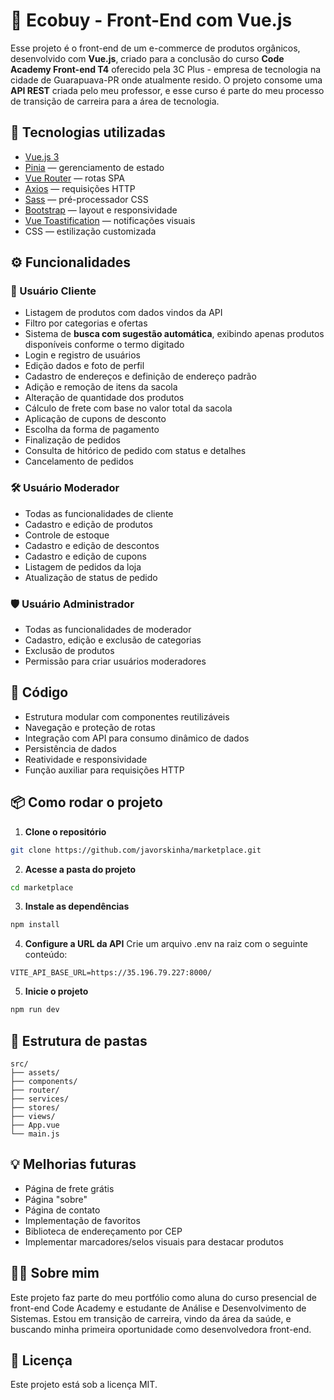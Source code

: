 # 🛒 Ecobuy - Front-End com Vue.js

Esse projeto é o front-end de um e-commerce de produtos orgânicos, desenvolvido com **Vue.js**, criado para a conclusão do curso **Code Academy Front-end T4** oferecido pela 3C Plus - empresa de tecnologia na cidade de Guarapuava-PR onde atualmente resido.
O projeto consome uma **API REST** criada pelo meu professor, e esse curso é parte do meu processo de transição de carreira para a área de tecnologia.

## 🚀 Tecnologias utilizadas

- [Vue.js 3](https://vuejs.org/)
- [Pinia](https://pinia.vuejs.org/) — gerenciamento de estado
- [Vue Router](https://router.vuejs.org/) — rotas SPA
- [Axios](https://axios-http.com/) — requisições HTTP
- [Sass](https://sass-lang.com/) — pré-processador CSS
- [Bootstrap](https://getbootstrap.com/) — layout e responsividade
- [Vue Toastification](https://vue-toastification.maronato.dev/) — notificações visuais
- CSS — estilização customizada

## ⚙️ Funcionalidades

### 👤 Usuário Cliente
- Listagem de produtos com dados vindos da API
- Filtro por categorias e ofertas
- Sistema de **busca com sugestão automática**, exibindo apenas produtos disponíveis conforme o termo digitado
- Login e registro de usuários
- Edição dados e foto de perfil
- Cadastro de endereços e definição de endereço padrão
- Adição e remoção de itens da sacola
- Alteração de quantidade dos produtos 
- Cálculo de frete com base no valor total da sacola
- Aplicação de cupons de desconto
- Escolha da forma de pagamento
- Finalização de pedidos
- Consulta de hitórico de pedido com status e detalhes
- Cancelamento de pedidos

### 🛠 Usuário Moderador
- Todas as funcionalidades de cliente
- Cadastro e edição de produtos
- Controle de estoque
- Cadastro e edição de descontos
- Cadastro e edição de cupons
- Listagem de pedidos da loja
- Atualização de status de pedido

### 🛡 Usuário Administrador
- Todas as funcionalidades de moderador
- Cadastro, edição e exclusão de categorias
- Exclusão de produtos
- Permissão para criar usuários moderadores


## 🧠 Código

- Estrutura modular com componentes reutilizáveis
- Navegação e proteção de rotas
- Integração com API para consumo dinâmico de dados
- Persistência de dados
- Reatividade e responsividade
- Função auxiliar para requisições HTTP

## 📦 Como rodar o projeto

1. **Clone o repositório**
```bash
git clone https://github.com/javorskinha/marketplace.git
```

2. **Acesse a pasta do projeto**
```bash
cd marketplace
```

3. **Instale as dependências**
```bash
npm install
```

4. **Configure a URL da API**
Crie um arquivo .env na raiz com o seguinte conteúdo:
```env
VITE_API_BASE_URL=https://35.196.79.227:8000/
```

5. **Inicie o projeto**
```bash
npm run dev
```

## 📁 Estrutura de pastas

```ide
src/
├── assets/
├── components/
├── router/
├── services/
├── stores/
├── views/
├── App.vue
└── main.js
```

## 💡 Melhorias futuras

- Página de frete grátis
- Página "sobre"
- Página de contato
- Implementação de favoritos
- Biblioteca de endereçamento por CEP
- Implementar marcadores/selos visuais para destacar produtos

## 👩‍💻 Sobre mim
Este projeto faz parte do meu portfólio como aluna do curso presencial de front-end Code Academy e estudante de Análise e Desenvolvimento de Sistemas. Estou em transição de carreira, vindo da área da saúde, e buscando minha primeira oportunidade como desenvolvedora front-end.

## 📄 Licença
Este projeto está sob a licença MIT.

